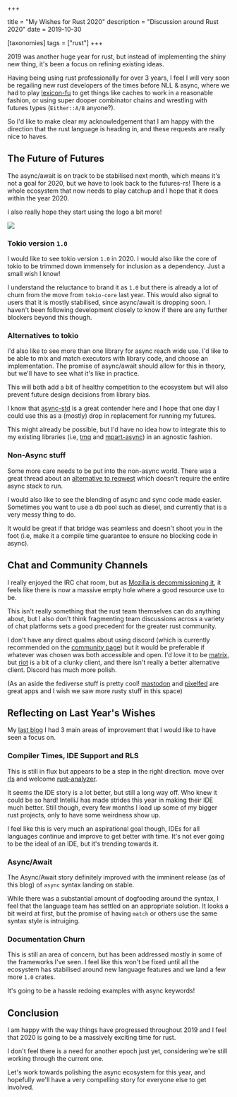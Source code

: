 +++

title = "My Wishes for Rust 2020"
description = "Discussion around Rust 2020"
date = 2019-10-30

[taxonomies]
tags = ["rust"]
+++

2019 was another huge year for rust, but instead of implementing the shiny new thing, it's been a focus on refining existing ideas.

Having being using rust professionally for over 3 years, I feel I will very soon be regailing new rust developers of the times before NLL & async, where we had to play [lexicon-fu](https://github.com/rust-lang/rfcs/blob/master/text/2094-nll.md#problem-case-3-conditional-control-flow-across-functions) to get things like caches to work in a reasonable fashion, or using super dooper combinator chains and wrestling with futures types (`Either::A/B` anyone?).

So I'd like to make clear my acknowledgement that I am happy with the direction that the rust language is heading in, and these requests are really nice to haves.

## The Future of Futures

The async/await is on track to be stabilised next month, which means it's not a goal for 2020, but we have to look back to the futures-rs! There is a whole ecosystem that now needs to play catchup and I hope that it does within the year 2020.

I also really hope they start using the logo a bit more!

![](https://rust-lang.github.io/futures-rs/assets/images/futures-rs-logo.svg)

### Tokio version `1.0`

I would like to see tokio version `1.0` in 2020.  I would also like the core of tokio to be trimmed down immensely for inclusion as a dependency.  Just a small wish I know!

I understand the reluctance to brand it as `1.0` but there is already a lot of churn from the move from `tokio-core` last year.  This would also signal to users that it is mostly stabilised, since async/await is dropping soon. I haven't been following development closely to know if there are any further blockers beyond this though.

### Alternatives to tokio

I'd also like to see more than one library for async reach wide use.  I'd like to be able to mix and match executors with library code, and choose an implementation.  The promise of async/await should allow for this in theory, but we'll have to see what it's like in practice.

This will both add a bit of healthy competition to the ecosystem but will also prevent future design decisions from library bias.

I know that [async-std](https://github.com/async-rs/async-std) is a great contender here and I hope that one day I could use this as a (mostly) drop in replacement for running my futures.

This might already be possible, but I'd have no idea how to integrate this to my existing libraries (i.e, [tmq](https://crates.io/crates/tmq) and [mpart-async](https://crates.io/crates/mpart-async)) in an agnostic fashion.

### Non-Async stuff

Some more care needs to be put into the non-async world.  There was a great thread about an [alternative to reqwest](https://users.rust-lang.org/t/lightweight-alternative-for-reqwest/33601) which doesn't require the entire async stack to run.

I would also like to see the blending of async and sync code made easier. Sometimes you want to use a db pool such as diesel, and currently that is a very messy thing to do.

It would be great if that bridge was seamless and doesn't shoot you in the foot (i.e, make it a compile time guarantee to ensure no blocking code in async).

## Chat and Community Channels

I really enjoyed the IRC chat room, but as [Mozilla is decommissioning it](http://exple.tive.org/blarg/2019/09/06/forward-motion/), it feels like there is now a massive empty hole where a good resource use to be.

This isn't really something that the rust team themselves can do anything about, but I also don't think fragmenting team discussions across a variety of chat platforms sets a good precedent for the greater rust community.

I don't have any direct qualms about using discord (which is currently recommended on the [community page](http://web.archive.org/web/20191006130756/https://www.rust-lang.org/community)) but it would be preferable if whatever was chosen was both accessible and open.  I'd love it to be [matrix](https://matrix.org/), but [riot](https://about.riot.im/) is a bit of a clunky client, and there isn't really a better alternative client.  Discord has much more polish.

(As an aside the fediverse stuff is pretty cool! [mastodon](https://joinmastodon.org/) and [pixelfed](https://pixelfed.org/) are great apps and I wish we saw more rusty stuff in this space)

## Reflecting on Last Year's Wishes

My [last blog](../rust-2019/) I had 3 main areas of improvement that I would like to have seen a focus on.

### Compiler Times, IDE Support and RLS

This is still in flux but appears to be a step in the right direction.  move over [rls](https://github.com/rust-lang/rls) and welcome [rust-analyzer](https://github.com/rust-analyzer/rust-analyzer).

It seems the IDE story is a lot better, but still a long way off.  Who knew it could be so hard!  IntelliJ has made strides this year in making their IDE much better.  Still though, every few months I load up some of my bigger rust projects, only to have some weirdness show up.

I feel like this is very much an aspirational goal though, IDEs for all languages continue and improve to get better with time.  It's not ever going to be the ideal of an IDE, but it's trending towards it.

### Async/Await

The Async/Await story definitely improved with the imminent release (as of this blog) of `async` syntax landing on stable. 

While there was a substantial amount of dogfooding around the syntax, I feel that the language team has settled on an appropriate solution.  It looks a bit weird at first, but the promise of having `match` or others use the same syntax style is intruiging.

### Documentation Churn

This is still an area of concern, but has been addressed mostly in some of the frameworks I've seen.  I feel like this won't be fixed until all the ecosystem has stabilised around new language features and we land a few more `1.0` crates.

It's going to be a hassle redoing examples with async keywords!

## Conclusion

I am happy with the way things have progressed throughout 2019 and I feel that 2020 is going to be a massively exciting time for rust.

I don't feel there is a need for another epoch just yet, considering we're still working through the current one.

Let's work towards polishing the async ecosystem for this year, and hopefully we'll have a very compelling story for everyone else to get involved.
